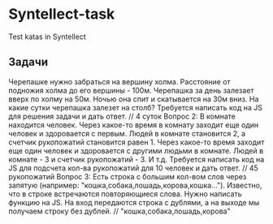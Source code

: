 # Syntellect-task
Test katas in Syntellect

## Задачи
Черепашке нужно забраться на вершину холма. Расстояние от подножия холма до его вершины - 100м. Черепашка за день залезает вверх по холму на 50м. Ночью она спит и скатывается на 30м вниз. На какие сутки черепашка залезет на столб? Требуется написать код на JS для решения задачи и дать ответ. // 4 суток
Вопрос 2:
В комнате находится человек. Через какое-то время в комнату заходит еще один человек и здоровается с первым. Людей в комнате становится 2, а счетчик рукопожатий становится равен 1. Через какое-то время заходит еще один человек и здоровается с другими людьми в комнате. Людей в комнате - 3 и счетчик рукопожатий - 3. И т.д. Требуется написать код на JS для подсчета кол-ва рукопожатий для 10 человек и дать ответ. // 45 рукопожатий
Вопрос 3:
Есть строка с большим кол-вом слов через запятую (например: "кошка,собака,лошадь,корова,кошка..."). Известно, что в строке встречаются повторяющиеся слова. Нужно написать функцию на JS. На вход передаются строка с дублями, а на выходе мы получаем строку без дублей. // "кошка,собака,лошадь,корова"
